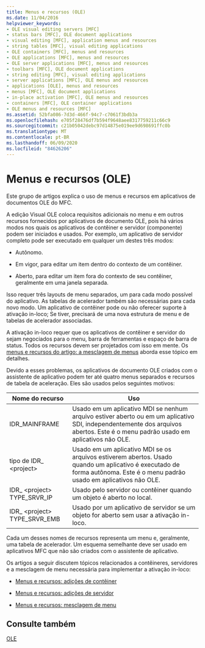 ```yaml
---
title: Menus e recursos (OLE)
ms.date: 11/04/2016
helpviewer_keywords:
- OLE visual editing servers [MFC]
- status bars [MFC], OLE document applications
- visual editing [MFC], application menus and resources
- string tables [MFC], visual editing applications
- OLE containers [MFC], menus and resources
- OLE applications [MFC], menus and resources
- OLE server applications [MFC], menus and resources
- toolbars [MFC], OLE document applications
- string editing [MFC], visual editing applications
- server applications [MFC], OLE menus and resources
- applications [OLE], menus and resources
- menus [MFC], OLE document applications
- in-place activation [MFC], OLE menus and resources
- containers [MFC], OLE container applications
- OLE menus and resources [MFC]
ms.assetid: 52bfa086-7d3d-466f-94c7-c7061f3bdb3a
ms.openlocfilehash: e705f28476df7b594f9648aee8317759211c66c9
ms.sourcegitcommit: c21b05042debc97d14875e019ee9d698691ffc0b
ms.translationtype: MT
ms.contentlocale: pt-BR
ms.lasthandoff: 06/09/2020
ms.locfileid: "84626206"
---
```

# <a name="menus-and-resources-ole"></a>Menus e recursos (OLE)

Este grupo de artigos explica o uso de menus e recursos em aplicativos de documentos OLE do MFC.

A edição Visual OLE coloca requisitos adicionais no menu e em outros recursos fornecidos por aplicativos de documento OLE, pois há vários modos nos quais os aplicativos de contêiner e servidor (componente) podem ser iniciados e usados. Por exemplo, um aplicativo de servidor completo pode ser executado em qualquer um destes três modos:

- Autônomo.

- Em vigor, para editar um item dentro do contexto de um contêiner.

- Aberto, para editar um item fora do contexto de seu contêiner, geralmente em uma janela separada.

Isso requer três layouts de menu separados, um para cada modo possível do aplicativo. As tabelas de acelerador também são necessárias para cada novo modo. Um aplicativo de contêiner pode ou não oferecer suporte à ativação in-loco; Se tiver, precisará de uma nova estrutura de menu e de tabelas de acelerador associadas.

A ativação in-loco requer que os aplicativos de contêiner e servidor do sejam negociados para o menu, barra de ferramentas e espaço de barra de status. Todos os recursos devem ser projetados com isso em mente. Os [menus e recursos do artigo: a mesclagem de menus](menus-and-resources-menu-merging.md) aborda esse tópico em detalhes.

Devido a esses problemas, os aplicativos de documento OLE criados com o assistente de aplicativo podem ter até quatro menus separados e recursos de tabela de aceleração. Eles são usados pelos seguintes motivos:

|Nome do recurso|Uso|
|-------------------|---------|
|IDR_MAINFRAME|Usado em um aplicativo MDI se nenhum arquivo estiver aberto ou em um aplicativo SDI, independentemente dos arquivos abertos. Este é o menu padrão usado em aplicativos não OLE.|
|tipo de IDR_ \<project>|Usado em um aplicativo MDI se os arquivos estiverem abertos. Usado quando um aplicativo é executado de forma autônoma. Este é o menu padrão usado em aplicativos não OLE.|
|IDR_ \<project> TYPE_SRVR_IP|Usado pelo servidor ou contêiner quando um objeto é aberto no local.|
|IDR_ \<project> TYPE_SRVR_EMB|Usado por um aplicativo de servidor se um objeto for aberto sem usar a ativação in-loco.|

Cada um desses nomes de recursos representa um menu e, geralmente, uma tabela de acelerador. Um esquema semelhante deve ser usado em aplicativos MFC que não são criados com o assistente de aplicativo.

Os artigos a seguir discutem tópicos relacionados a contêineres, servidores e a mesclagem de menu necessária para implementar a ativação in-loco:

- [Menus e recursos: adições de contêiner](menus-and-resources-container-additions.md)

- [Menus e recursos: adições de servidor](menus-and-resources-server-additions.md)

- [Menus e recursos: mesclagem de menu](menus-and-resources-menu-merging.md)

## <a name="see-also"></a>Consulte também

[OLE](ole-in-mfc.md)
